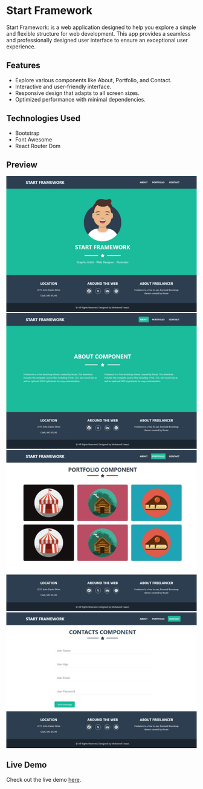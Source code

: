 # Start Framework

Start Framework: is a web application designed to help you explore a simple and flexible structure for web development. This app provides a seamless and professionally designed user interface to ensure an exceptional user experience.

## Features

- Explore various components like About, Portfolio, and Contact.
- Interactive and user-friendly interface.
- Responsive design that adapts to all screen sizes.
- Optimized performance with minimal dependencies.

## Technologies Used

- Bootstrap
- Font Awesome
- React Router Dom

## Preview

![Preview Image 1](/preview/preview.jpeg)
![Preview Image 2](/preview/preview1.jpeg)
![Preview Image 3](/preview/preview2.jpeg)
![Preview Image 4](/preview/preview3.jpeg)

## Live Demo

Check out the live demo [here](https://mohammed-fawzzi.github.io/Start-Framework/).
